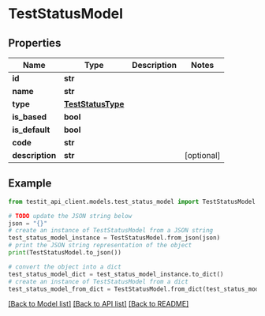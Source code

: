 # TestStatusModel


## Properties

Name | Type | Description | Notes
------------ | ------------- | ------------- | -------------
**id** | **str** |  | 
**name** | **str** |  | 
**type** | [**TestStatusType**](TestStatusType.md) |  | 
**is_based** | **bool** |  | 
**is_default** | **bool** |  | 
**code** | **str** |  | 
**description** | **str** |  | [optional] 

## Example

```python
from testit_api_client.models.test_status_model import TestStatusModel

# TODO update the JSON string below
json = "{}"
# create an instance of TestStatusModel from a JSON string
test_status_model_instance = TestStatusModel.from_json(json)
# print the JSON string representation of the object
print(TestStatusModel.to_json())

# convert the object into a dict
test_status_model_dict = test_status_model_instance.to_dict()
# create an instance of TestStatusModel from a dict
test_status_model_from_dict = TestStatusModel.from_dict(test_status_model_dict)
```
[[Back to Model list]](../README.md#documentation-for-models) [[Back to API list]](../README.md#documentation-for-api-endpoints) [[Back to README]](../README.md)


